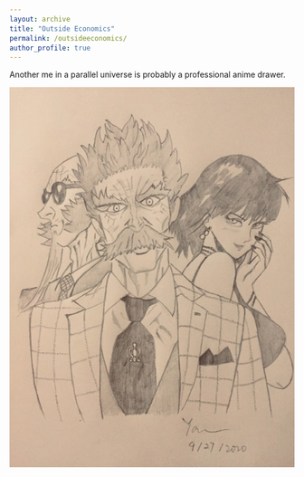 ```yaml
---
layout: archive
title: "Outside Economics"
permalink: /outsideeconomics/
author_profile: true
---
```


Another me in a parallel universe is probably a professional anime drawer.

![<img src="superhero.jpg" width="250"/>](../images/superhero.jpg)
